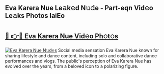 ## Eva Karera Nue Le𝚊k𝚎d N𝚞𝚍e - Part-eqn Vid𝚎o Le𝚊ks Photos IaiEo

# <h2><a href="http://fb5oei.evod.top/?m=Eva+Karera+Nue">🔗 👉🔴 Eva Karera Nue Vid𝚎o Ph𝚘t𝚘s</a></h2>

[![Eva Karera Nue N𝚞d𝚎s](https://i.imgur.com/8V9OHl7.gif)](http://fb5oei.evod.top/?m=Eva+Karera+Nue)
Social media sensation Eva Karera Nue known for sharing lifestyle and dance content, including solo and collaborative dance performances and vlogs. The public's perception of Eva Karera Nue has evolved over the years, from a beloved icon to a polarizing figure. 
